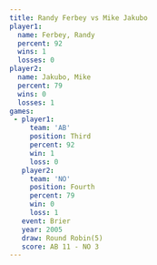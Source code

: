 ```yaml
---
title: Randy Ferbey vs Mike Jakubo
player1:             
  name: Ferbey, Randy
  percent: 92        
  wins: 1            
  losses: 0          
player2:             
  name: Jakubo, Mike 
  percent: 79        
  wins: 0            
  losses: 1          
games:
 - player1:         
     team: 'AB'     
     position: Third
     percent: 92    
     win: 1         
     loss: 0        
   player2:          
     team: 'NO'      
     position: Fourth
     percent: 79     
     win: 0          
     loss: 1         
   event: Brier        
   year: 2005          
   draw: Round Robin(5)
   score: AB 11 - NO 3 
---
```

